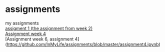 # assignments
my assignments
<br>
[assigment 1 (the assignment from week 2)](https://github.com/InMyLife/assignments/blob/master/Assignment_week_2.ipynb)
<br>[Assignment week 4](https://github.com/InMyLife/assignments/blob/master/Assignment_week_4.ipynb)
<br>[Assignment week 6, assignment 4] (https://github.com/InMyLife/assignments/blob/master/assignment4.ipynb)
